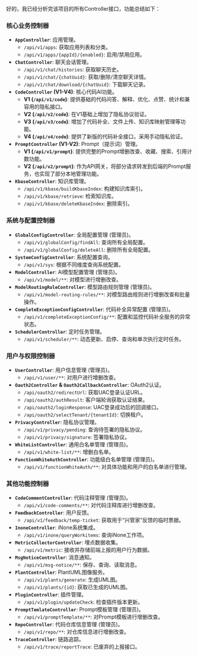 好的，我已经分析完该项目的所有Controller接口，功能总结如下：

### 核心业务控制器

*   **`AppController`**: 应用管理。
    *   `/api/v1/apps`: 获取应用列表和分类。
    *   `/api/v1/apps/{appId}/{enabled}`: 启用/禁用应用。
*   **`ChatController`**: 聊天会话管理。
    *   `/api/v1/chat/histories`: 获取聊天历史。
    *   `/api/v1/chat/{chatUuid}`: 获取/删除/清空聊天详情。
    *   `/api/v1/chat/download/{chatUuid}`: 下载聊天记录。
*   **`CodeController` (V1-V4)**: 核心代码AI功能。
    *   **V1 (`/api/v1/code`)**: 提供基础的代码问答、解释、优化、点赞、统计和兼容用的隐私接口。
    *   **V2 (`/api/v2/code`)**: 在V1基础上增加了隐私协议验证。
    *   **V3 (`/api/v3/code`)**: 增加了代码补全、文件上传、知识库映射管理等功能。
    *   **V4 (`/api/v4/code`)**: 提供了新版的代码补全接口，采用手动隐私验证。
*   **`PromptController` (V1-V2)**: Prompt（提示词）管理。
    *   **V1 (`/api/v1/prompt`)**: 提供完整的Prompt增删改查、收藏、搜索、引用计数功能。
    *   **V2 (`/api/v2/prompt`)**: 作为API网关，将部分请求转发到后端的Prompt服务，也实现了部分本地管理功能。
*   **`KbaseController`**: 知识库管理。
    *   `/api/v1/kbase/buildKbaseIndex`: 构建知识库索引。
    *   `/api/v1/kbase/retrieve`: 检索知识库。
    *   `/api/v1/kbase/deleteKbaseIndex`: 删除索引。

### 系统与配置控制器

*   **`GlobalConfigController`**: 全局配置管理 (管理员)。
    *   `/api/v1/globalConfig/findAll`: 查询所有全局配置。
    *   `/api/v1/globalConfig/deleteAll`: 删除所有全局配置。
*   **`SystemConfigController`**: 系统配置查询。
    *   `/api/v1/sys`: 根据不同维度查询系统配置。
*   **`ModelController`**: AI模型配置管理 (管理员)。
    *   `/api/v1/model/**`: 对模型进行增删改查。
*   **`ModelRoutingRuleController`**: 模型路由规则管理 (管理员)。
    *   `/api/v1/model-routing-rules/**`: 对模型路由规则进行增删改查和批量操作。
*   **`CompleteExceptionConfigController`**: 代码补全异常配置 (管理员)。
    *   `/api/v1/completeExceptionConfig/**`: 配置和监控代码补全服务的异常状态。
*   **`SchedulerController`**: 定时任务管理。
    *   `/api/v1/scheduler/**`: 动态更新、启停、查询和单次执行定时任务。

### 用户与权限控制器

*   **`UserController`**: 用户信息管理 (管理员)。
    *   `/api/v1/user/**`: 对用户进行增删改查。
*   **`Oauth2Controller` & `Oauth2CallbackController`**: OAuth2认证。
    *   `/api/oauth2/redirectUrl`: 获取UAC登录认证URL。
    *   `/api/oauth2/authResult`: 客户端轮询获取认证结果。
    *   `/api/oauth2/loginResponse`: UAC登录成功后的回调接口。
    *   `/api/oauth2/selectTenant/{tenantId}`: 切换租户。
*   **`PrivacyController`**: 隐私协议管理。
    *   `/api/v1/privacy/pending`: 查询待签署的隐私协议。
    *   `/api/v1/privacy/signature`: 签署隐私协议。
*   **`WhiteListController`**: 通用白名单管理 (管理员)。
    *   `/api/v1/white-list/**`: 增删白名单。
*   **`FunctionWhiteAuthController`**: 功能级白名单管理 (管理员)。
    *   `/api/v1/functionWhiteAuth/**`: 对具体功能和用户的白名单进行管理。

### 其他功能控制器

*   **`CodeCommentController`**: 代码注释管理 (管理员)。
    *   `/api/v1/code-comments/**`: 对代码注释库进行增删改查。
*   **`FeedbackController`**: 用户反馈。
    *   `/api/v1/feedback/temp-ticket`: 获取用于“兴管家”反馈的临时票据。
*   **`InoneController`**: iNone系统集成。
    *   `/api/v1/inone/queryWorkitems`: 查询iNone工作项。
*   **`MetricCollectorController`**: 埋点数据收集。
    *   `/api/v1/metric`: 接收并存储前端上报的用户行为数据。
*   **`MsgNoticeController`**: 消息通知。
    *   `/api/v1/msg-notice/**`: 保存、查询、读取消息。
*   **`PlantController`**: PlantUML图像服务。
    *   `/api/v1/plants/generate`: 生成UML图。
    *   `/api/v1/plants/{id}`: 获取已生成的UML图。
*   **`PluginController`**: 插件管理。
    *   `/api/v1/plugin/updateCheck`: 检查插件版本更新。
*   **`PromptTemlateController`**: Prompt模板管理 (管理员)。
    *   `/api/v1/promptTemplate/**`: 对Prompt模板进行增删改查。
*   **`RepoController`**: 代码仓库信息管理 (管理员)。
    *   `/api/v1/repo/**`: 对仓库信息进行增删改查。
*   **`TraceController`**: 链路追踪。
    *   `/api/v1/trace/reportTrace`: 已废弃的上报接口。
